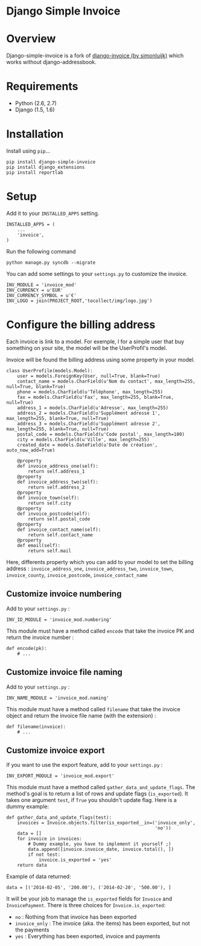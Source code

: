 Django Simple Invoice
==============

# Overview

Django-simple-invoice is a fork of [django-invoice (by simonluijk)](https://github.com/simonluijk/django-invoice "django-invoice (by simonluijk)") which works without django-addressbook.

# Requirements

* Python (2.6, 2.7)
* Django (1.5, 1.6)

# Installation

Install using `pip`...

    pip install django-simple-invoice
    pip install django_extensions
    pip install reportlab

# Setup

Add it to your `INSTALLED_APPS` setting.

    INSTALLED_APPS = (
        ...
        'invoice',
    )

Run the following command

	python manage.py syncdb --migrate

You can add some settings to your `settings.py` to customize the invoice.

	INV_MODULE = 'invoice_mod'
	INV_CURRENCY = u'EUR'
	INV_CURRENCY_SYMBOL = u'€'
	INV_LOGO = join(PROJECT_ROOT,'tocollect/img/logo.jpg')

# Configure the billing address

Each invoice is link to a model. For exemple, I for a simple user that buy something on your site, the model will be the UserProfil's model.

Invoice will be found the billing address using some property in your model.

	class UserProfile(models.Model):
    	user = models.ForeignKey(User, null=True, blank=True)
    	contact_name = models.CharField(u'Nom du contact', max_length=255, null=True, blank=True)
    	phone = models.CharField(u'Téléphone', max_length=255)
    	fax = models.CharField(u'Fax', max_length=255, blank=True, null=True)
       	address_1 = models.CharField(u'Adresse', max_length=255)
    	address_2 = models.CharField(u'Supplément adresse 1', max_length=255, blank=True, null=True)
    	address_3 = models.CharField(u'Supplément adresse 2', max_length=255, blank=True, null=True)
    	postal_code = models.CharField(u'Code postal', max_length=100)
    	city = models.CharField(u'Ville', max_length=255)
    	created_date = models.DateField(u'Date de création', auto_now_add=True)

    	@property
    	def invoice_address_one(self):
    	    return self.address_1
    	@property
    	def invoice_address_two(self):
        	return self.address_2
    	@property
    	def invoice_town(self):
    	    return self.city
    	@property
    	def invoice_postcode(self):
    		return self.postal_code
        @property
        def invoice_contact_name(self):
            return self.contact_name
        @property
        def email(self):
            return self.mail

Here, differents property which you can add to your model to set the billing address :
`invoice_address_one`, `invoice_address_two`, `invoice_town`, `invoice_county`, `invoice_postcode`, `invoice_contact_name`


## Customize invoice numbering

Add to your `settings.py` :

    INV_ID_MODULE = 'invoice_mod.numbering'

This module must have a method called `encode` that take the invoice PK and return the invoice number :

    def encode(pk):
        # ...

## Customize invoice file naming

Add to your `settings.py` :

    INV_NAME_MODULE = 'invoice_mod.naming'

This module must have a method called `filename` that take the invoice object and return the invoice file name (with the extension) :

    def filename(invoice):
        # ...


## Customize invoice export

If you want to use the export feature, add to your `settings.py` :

    INV_EXPORT_MODULE = 'invoice_mod.export'

This module must have a method called `gather_data_and_update_flags`. The method's goal is to return a list of rows and update flags (`is_exported`). It takes one argument `test`, if `True` you shouldn't update flag. Here is a dummy example:

    def gather_data_and_update_flags(test):
        invoices = Invoice.objects.filter(is_exported__in=('invoice_only',
                                                           'no'))
        data = []
        for invoice in invoices:
            # Dummy example, you have to implement it yourself ;)
            data.append([invoice.invoice_date, invoice.total(), ])
            if not test:
                invoice.is_exported = 'yes'
        return data

Example of data returned:

    data = [('2014-02-05', '200.00'), ('2014-02-20', '500.00'), ]

It will be your job to manage the `is_exported` fields for `Invoice` and `InvoicePayment`. There is three choices for `Invoice.is_exported`:
- `no` : Ǹothing from that invoice has been exported
- `invoice_only` : The invoice (aka. the items) has been exported, but not the payments
- `yes` : Everything has been exported, invoice and payments
